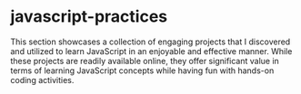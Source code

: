 # javascript-practices


 This section showcases a collection of engaging projects that I discovered and utilized to learn JavaScript in an enjoyable and effective manner. While these projects are readily available online, they offer significant value in terms of learning JavaScript concepts while having fun with hands-on coding activities.
